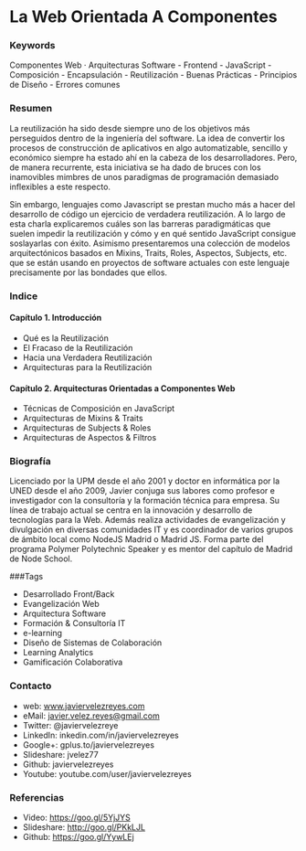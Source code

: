 La Web Orientada A Componentes
======================================

### Keywords

Componentes Web · Arquitecturas Software - Frontend - JavaScript - Composición - Encapsulación - Reutilización - Buenas Prácticas - Principios de Diseño - Errores comunes

### Resumen

La reutilización ha sido desde siempre uno de los objetivos más perseguidos dentro de la ingeniería del software. La idea de convertir los procesos de construcción de aplicativos en algo automatizable, sencillo y económico siempre ha estado ahí en la cabeza de los desarrolladores. Pero, de manera recurrente, esta iniciativa se ha dado de bruces con los inamovibles mimbres de unos paradigmas de programación demasiado inflexibles a este respecto.

Sin embargo, lenguajes como Javascript se prestan mucho más a hacer del desarrollo de código un ejercicio de verdadera reutilización. A lo largo de esta charla explicaremos cuáles son las barreras paradigmáticas que suelen impedir la reutilización y cómo y en qué sentido JavaScript consigue soslayarlas con éxito. Asimismo presentaremos una colección de modelos arquitectónicos basados en Mixins, Traits, Roles, Aspectos, Subjects, etc. que se están usando en proyectos de software actuales con este lenguaje precisamente por las bondades que ellos.

### Indice

#### Capítulo 1. Introducción
 
- Qué es la Reutilización
- El Fracaso de la Reutilización
- Hacia una Verdadera Reutilización
- Arquitecturas para la Reutilización

#### Capítulo 2. Arquitecturas Orientadas a Componentes Web

- Técnicas de Composición en JavaScript
- Arquitecturas de Mixins & Traits
- Arquitecturas de Subjects & Roles
- Arquitecturas de Aspectos & Filtros

### Biografía

Licenciado por la UPM desde el año 2001 y doctor en informática por la UNED desde el año 2009, Javier conjuga sus labores como profesor e investigador con la consultoría y la formación técnica para empresa. Su línea de trabajo actual se centra en la innovación y desarrollo de tecnologías para la Web. Además realiza actividades de evangelización y divulgación en diversas comunidades IT y es coordinador de varios grupos de ámbito local como NodeJS Madrid o Madrid JS. Forma parte del programa Polymer Polytechnic Speaker y es mentor del capítulo de Madrid de Node School.

###Tags

- Desarrollado Front/Back 
- Evangelización Web
- Arquitectura Software
- Formación & Consultoría IT
- e-learning
- Diseño de Sistemas de Colaboración 
- Learning Analytics 
- Gamificación Colaborativa

### Contacto

- web: www.javiervelezreyes.com
- eMail: javier.velez.reyes@gmail.com 
- Twitter: @javiervelezreye
- LinkedIn: inkedin.com/in/javiervelezreyes 
- Google+: gplus.to/javiervelezreyes 
- Slideshare: jvelez77
- Github: javiervelezreyes 
- Youtube: youtube.com/user/javiervelezreyes


### Referencias

- Video: https://goo.gl/5YjJYS
- Slideshare: http://goo.gl/PKkLJL
- Github: https://goo.gl/YywLEj
